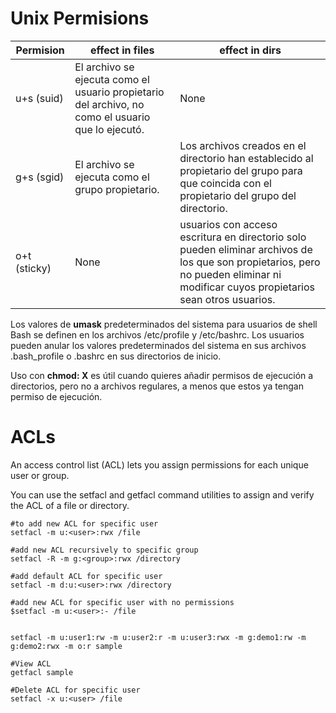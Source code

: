 # Unix Permisions

| Permision    | effect in files | effect in dirs  |
|--------------|----------|----------|
| u+s (suid)   | El archivo se ejecuta como el usuario propietario del archivo, no como el usuario que lo ejecutó. | None |
| g+s (sgid)   | El archivo se ejecuta como el grupo propietario. | Los archivos creados en el directorio han establecido al propietario del grupo para que coincida con el propietario del grupo del directorio.|
| o+t (sticky) | None | usuarios con acceso escritura en directorio solo pueden eliminar archivos de los que son propietarios, pero no pueden eliminar ni modificar cuyos propietarios sean otros usuarios.|



Los valores de **umask** predeterminados del sistema para usuarios de shell Bash se definen en los archivos /etc/profile y /﻿etc/﻿bashrc. 
Los usuarios pueden anular los valores predeterminados del sistema en sus archivos .bash_profile o .bashrc en sus directorios de inicio.


Uso con **chmod: X** es útil cuando quieres añadir permisos de ejecución a directorios, pero no a archivos regulares, a menos que estos ya tengan permiso de ejecución.

# ACLs
An access control list (ACL) lets you assign permissions for each unique user or group. 

You can use the setfacl and getfacl command utilities to assign and verify the ACL of a file or directory. 

````
#to add new ACL for specific user
setfacl -m u:<user>:rwx /file
 
#add new ACL recursively to specific group
setfacl -R -m g:<group>:rwx /directory 

#add default ACL for specific user
setfacl -m d:u:<user>:rwx /directory 

#add new ACL for specific user with no permissions
$setfacl -m u:<user>:- /file


setfacl -m u:user1:rw -m u:user2:r -m u:user3:rwx -m g:demo1:rw -m g:demo2:rwx -m o:r sample

#View ACL
getfacl sample

#Delete ACL for specific user
setfacl -x u:<user> /file
````
